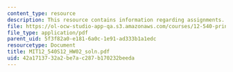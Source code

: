 ```yaml
---
content_type: resource
description: This resource contains information regarding assignments.
file: https://ol-ocw-studio-app-qa.s3.amazonaws.com/courses/12-540-principles-of-the-global-positioning-system-spring-2012/42a1713732a2be7ac287b170232beeda_MIT12_540S12_HW02_soln.pdf
file_type: application/pdf
parent_uid: 5f3f82a0-e181-6a0c-1e91-ad333b1a1edc
resourcetype: Document
title: MIT12_540S12_HW02_soln.pdf
uid: 42a17137-32a2-be7a-c287-b170232beeda
---
```


